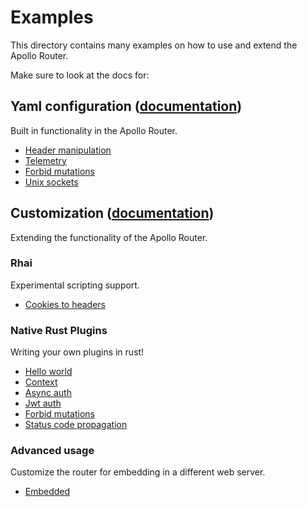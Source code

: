 # Examples

This directory contains many examples on how to use and extend the Apollo Router.

Make sure to look at the docs for:

## Yaml configuration ([documentation](https://www.apollographql.com/docs/router/configuration/overview))
Built in functionality in the Apollo Router.

* [Header manipulation](./header-manipulation)
* [Telemetry](./telemetry)
* [Forbid mutations](./forbid_mutations)
* [Unix sockets](./unix-sockets)

## Customization ([documentation](https://www.apollographql.com/docs/router/customizations/overview))
Extending the functionality of the Apollo Router.

### Rhai
Experimental scripting support.
* [Cookies to headers](./cookies-to-headers)

### Native Rust Plugins
Writing your own plugins in rust!
* [Hello world](./hello-world)
* [Context](./context)
* [Async auth](./async-auth)
* [Jwt auth](./jwt-auth)
* [Forbid mutations](./forbid_mutations)
* [Status code propagation](./status-code-propagation)

### Advanced usage
Customize the router for embedding in a different web server.
* [Embedded](./embedded)

